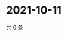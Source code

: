 # 2021-10-11

共 0 条

<!-- BEGIN WEIBO -->
<!-- 最后更新时间 Mon Oct 11 2021 18:16:16 GMT+0800 (China Standard Time) -->

<!-- END WEIBO -->

